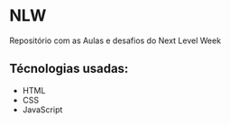 # NLW 
 Repositório com as Aulas e desafios do Next Level Week
 
## Técnologias usadas:
* HTML
* CSS
* JavaScript


